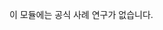 ﻿---
casestudy:
    title: '공식 사례 연구 없음'
    module: '모듈 10: 비즈니스 연속성 솔루션 디자인'
---
이 모듈에는 공식 사례 연구가 없습니다. 
